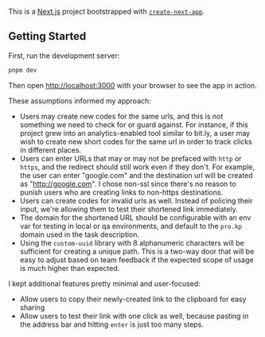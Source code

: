 This is a [Next.js](https://nextjs.org) project bootstrapped with [`create-next-app`](https://nextjs.org/docs/app/api-reference/cli/create-next-app). 

## Getting Started

First, run the development server:

```bash
pnpm dev
```

Then open [http://localhost:3000](http://localhost:3000) with your browser to see the app in action.


These assumptions informed my approach: 
- Users may create new codes for the same urls, and this is not something we need to check for or guard against. For instance, if this project grew into an analytics-enabled tool similar to bit.ly, a user may wish to create new short codes for the same url in order to track clicks in different places. 
- Users can enter URLs that may or may not be prefaced with `http` or `https`, and the redirect should still work even if they don't. For example, the user can enter "google.com" and the destination url will be created as "http://google.com". I chose non-ssl since there's no reason to punish users who are creating links to non-https destinations. 
- Users can create codes for invalid urls as well. Instead of policing their input, we're allowing them to test their shortened link immediately. 
- The domain for the shortened URL should be configurable with an env var for testing in local or qa environments, and default to the `pro.kp` domain used in the task description. 
- Using the `custom-uuid` library with 8 alphanumeric characters will be sufficient for creating a unique path. This is a two-way door that will be easy to adjust based on team feedback if the expected scope of usage is much higher than expected. 


I kept additional features pretty minimal and user-focused:
- Allow users to copy their newly-created link to the clipboard for easy sharing 
- Allow users to test their link with one click as well, because pasting in the address bar and hitting `enter` is just too many steps. 